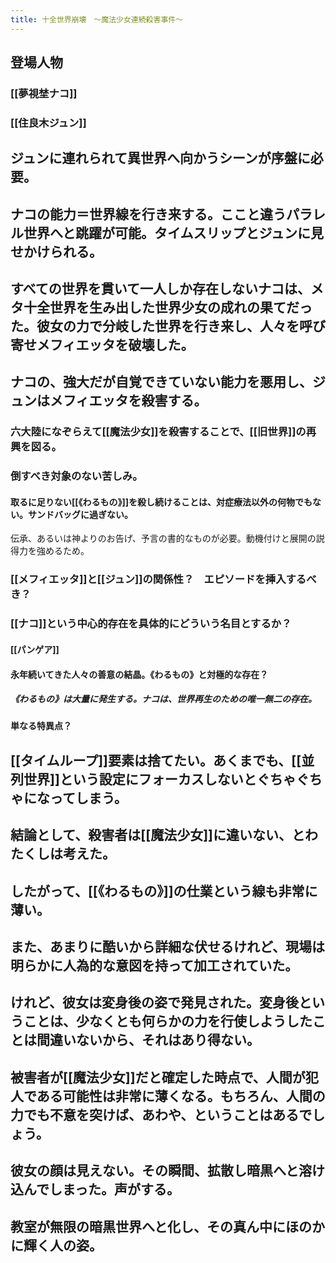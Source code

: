 ```yaml
---
title: 十全世界崩壊　～魔法少女連続殺害事件～
---
```


## 登場人物
### [[夢視埜ナコ]]

### [[住良木ジュン]]

## ジュンに連れられて異世界へ向かうシーンが序盤に必要。

## ナコの能力＝世界線を行き来する。ここと違うパラレル世界へと跳躍が可能。タイムスリップとジュンに見せかけられる。



## すべての世界を貫いて一人しか存在しないナコは、メタ十全世界を生み出した世界少女の成れの果てだった。彼女の力で分岐した世界を行き来し、人々を呼び寄せメフィエッタを破壊した。

## ナコの、強大だが自覚できていない能力を悪用し、ジュンはメフィエッタを殺害する。
### 六大陸になぞらえて[[魔法少女]]を殺害することで、[[旧世界]]の再興を図る。

### 倒すべき対象のない苦しみ。
#### 取るに足りない[[《わるもの》]]を殺し続けることは、対症療法以外の何物でもない。サンドバッグに過ぎない。
伝承、あるいは神よりのお告げ、予言の書的なものが必要。動機付けと展開の説得力を強めるため。

### [[メフィエッタ]]と[[ジュン]]の関係性？　エピソードを挿入するべき？


### [[ナコ]]という中心的存在を具体的にどういう名目とするか？
#### [[パンゲア]]

#### 永年続いてきた人々の善意の結晶。《わるもの》と対極的な存在？
##### 《わるもの》は大量に発生する。ナコは、世界再生のための唯一無二の存在。

#### 単なる特異点？

## [[タイムループ]]要素は捨てたい。あくまでも、[[並列世界]]という設定にフォーカスしないとぐちゃぐちゃになってしまう。

## 結論として、殺害者は[[魔法少女]]に違いない、とわたくしは考えた。

## したがって、[[《わるもの》]]の仕業という線も非常に薄い。

## また、あまりに酷いから詳細な伏せるけれど、現場は明らかに人為的な意図を持って加工されていた。

## けれど、彼女は変身後の姿で発見された。変身後ということは、少なくとも何らかの力を行使しようしたことは間違いないから、それはあり得ない。

## 被害者が[[魔法少女]]だと確定した時点で、人間が犯人である可能性は非常に薄くなる。もちろん、人間の力でも不意を突けば、あわや、ということはあるでしょう。

## 彼女の顔は見えない。その瞬間、拡散し暗黒へと溶け込んでしまった。声がする。

## 教室が無限の暗黒世界へと化し、その真ん中にほのかに輝く人の姿。
